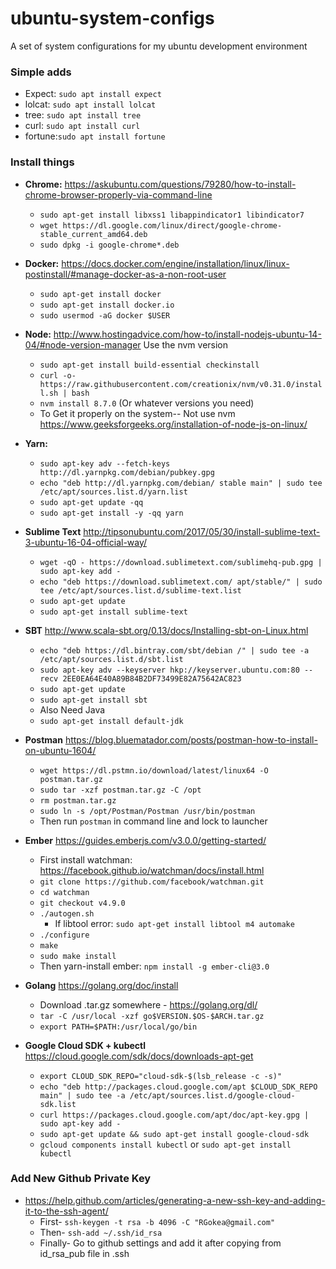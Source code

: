 # ubuntu-system-configs
A set of system configurations for my ubuntu development environment

### Simple adds
  * Expect: `sudo apt install expect` 
  * lolcat: `sudo apt install lolcat`
  * tree:   `sudo apt install tree`
  * curl:   `sudo apt install curl`
  * fortune:`sudo apt install fortune` 

### Install things
  *  **Chrome:** https://askubuntu.com/questions/79280/how-to-install-chrome-browser-properly-via-command-line
      * `sudo apt-get install libxss1 libappindicator1 libindicator7`
      * `wget https://dl.google.com/linux/direct/google-chrome-stable_current_amd64.deb`
      * `sudo dpkg -i google-chrome*.deb`

  *  **Docker:** https://docs.docker.com/engine/installation/linux/linux-postinstall/#manage-docker-as-a-non-root-user
      * `sudo apt-get install docker`
      * `sudo apt-get install docker.io`
      * `sudo usermod -aG docker $USER`
    
  *  **Node:**  http://www.hostingadvice.com/how-to/install-nodejs-ubuntu-14-04/#node-version-manager  Use the nvm version
      * `sudo apt-get install build-essential checkinstall`
      * `curl -o- https://raw.githubusercontent.com/creationix/nvm/v0.31.0/install.sh | bash`
      * `nvm install 8.7.0`  (Or whatever versions you need)
      * To Get it properly on the system-- Not use nvm https://www.geeksforgeeks.org/installation-of-node-js-on-linux/
  
  *  **Yarn:** 
      * `sudo apt-key adv --fetch-keys http://dl.yarnpkg.com/debian/pubkey.gpg`
      * `echo "deb http://dl.yarnpkg.com/debian/ stable main" | sudo tee /etc/apt/sources.list.d/yarn.list`
      * `sudo apt-get update -qq`
      * `sudo apt-get install -y -qq yarn`
  
  *  **Sublime Text**  http://tipsonubuntu.com/2017/05/30/install-sublime-text-3-ubuntu-16-04-official-way/
      * `wget -qO - https://download.sublimetext.com/sublimehq-pub.gpg | sudo apt-key add -`
      * `echo "deb https://download.sublimetext.com/ apt/stable/" | sudo tee /etc/apt/sources.list.d/sublime-text.list`
      * `sudo apt-get update`
      * `sudo apt-get install sublime-text`
  
  *  **SBT**  http://www.scala-sbt.org/0.13/docs/Installing-sbt-on-Linux.html
      * `echo "deb https://dl.bintray.com/sbt/debian /" | sudo tee -a /etc/apt/sources.list.d/sbt.list`
      * `sudo apt-key adv --keyserver hkp://keyserver.ubuntu.com:80 --recv 2EE0EA64E40A89B84B2DF73499E82A75642AC823`
      * `sudo apt-get update`
      * `sudo apt-get install sbt`
      * Also Need Java
      * `sudo apt-get install default-jdk`

  *  **Postman**  https://blog.bluematador.com/posts/postman-how-to-install-on-ubuntu-1604/
      * `wget https://dl.pstmn.io/download/latest/linux64 -O postman.tar.gz`
      * `sudo tar -xzf postman.tar.gz -C /opt`
      * `rm postman.tar.gz`
      * `sudo ln -s /opt/Postman/Postman /usr/bin/postman`
      * Then run `postman` in command line and lock to launcher

  *  **Ember**  https://guides.emberjs.com/v3.0.0/getting-started/
      * First install watchman:  https://facebook.github.io/watchman/docs/install.html
      * `git clone https://github.com/facebook/watchman.git`
      * `cd watchman`
      * `git checkout v4.9.0`
      * `./autogen.sh`
        * If libtool error: `sudo apt-get install libtool m4 automake`
      * `./configure`
      * `make`
      * `sudo make install`
      * Then yarn-install ember: `npm install -g ember-cli@3.0`
  
  * **Golang**  https://golang.org/doc/install
      * Download .tar.gz somewhere - https://golang.org/dl/
      * `tar -C /usr/local -xzf go$VERSION.$OS-$ARCH.tar.gz`
      * `export PATH=$PATH:/usr/local/go/bin`


  * **Google Cloud SDK + kubectl**  https://cloud.google.com/sdk/docs/downloads-apt-get
      * `export CLOUD_SDK_REPO="cloud-sdk-$(lsb_release -c -s)"`
      * `echo "deb http://packages.cloud.google.com/apt $CLOUD_SDK_REPO main" | sudo tee -a /etc/apt/sources.list.d/google-cloud-sdk.list`
      * `curl https://packages.cloud.google.com/apt/doc/apt-key.gpg | sudo apt-key add -`
      * `sudo apt-get update && sudo apt-get install google-cloud-sdk`
      * `gcloud components install kubectl` or `sudo apt-get install kubectl`

  
### Add New Github Private Key
  * https://help.github.com/articles/generating-a-new-ssh-key-and-adding-it-to-the-ssh-agent/
    * First-  `ssh-keygen -t rsa -b 4096 -C "RGokea@gmail.com"`
    * Then-  `ssh-add ~/.ssh/id_rsa`
    * Finally- Go to github settings and add it after copying from id_rsa_pub file in .ssh
